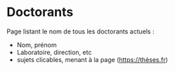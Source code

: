 # Doctorants

Page listant le nom de tous les doctorants actuels : 
- Nom, prénom
- Laboratoire, direction, etc
- sujets clicables, menant à la page (https://thèses.fr)
